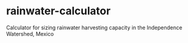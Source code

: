 # rainwater-calculator
Calculator for sizing rainwater harvesting capacity in the Independence Watershed, Mexico
